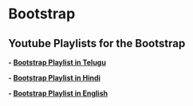# Bootstrap 

## Youtube Playlists for the Bootstrap

**- [Bootstrap Playlist in Telugu](https://www.youtube.com/playlist?list=PLp0XgOsoW2XYzkXeO79zq0VQ7Soxb8Mah)**

**- [Bootstrap Playlist in Hindi](https://www.youtube.com/playlist?list=PL0b6OzIxLPbz1cgxiH5KCBsyQij1HsPtG)**

**- [Bootstrap Playlist in English](https://www.youtube.com/playlist?list=PL4cUxeGkcC9joIM91nLzd_qaH_AimmdAR)**

